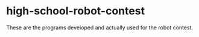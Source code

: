 # high-school-robot-contest
These are the programs developed and actually used for the robot contest.
